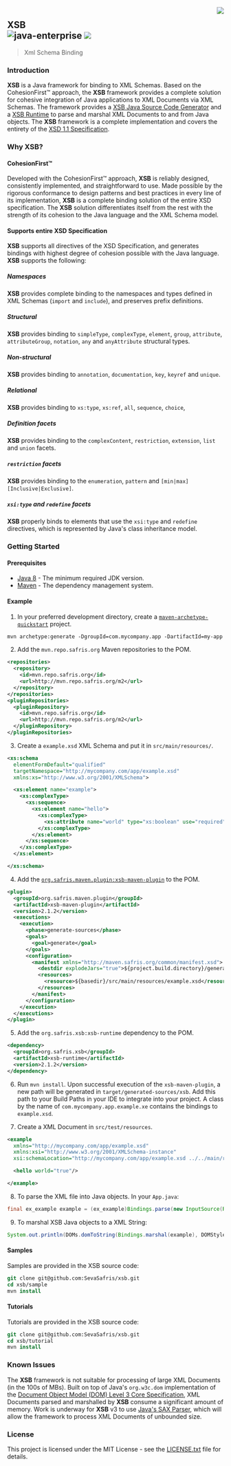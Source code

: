 <img src="https://www.cohesionfirst.org/logo.png" align="right">

## XSB<br>![java-enterprise][java-enterprise] <a href="https://www.cohesionfirst.org/"><img src="https://img.shields.io/badge/CohesionFirst%E2%84%A2--blue.svg"></a>
> Xml Schema Binding

### Introduction

**XSB** is a Java framework for binding to XML Schemas. Based on the CohesionFirst™ approach, the **XSB** framework provides a complete solution for cohesive integration of Java applications to XML Documents via XML Schemas. The framework provides a [XSB Java Source Code Generator][generator] and a [XSB Runtime][runtime] to parse and marshal XML Documents to and from Java objects. The **XSB** framework is a complete implementation and covers the entirety of the [XSD 1.1 Specification][xsd-spec].

### Why **XSB**?

#### CohesionFirst™

Developed with the CohesionFirst™ approach, **XSB** is reliably designed, consistently implemented, and straightforward to use. Made possible by the rigorous conformance to design patterns and best practices in every line of its implementation, **XSB** is a complete binding solution of the entire XSD specification. The **XSB** solution differentiates itself from the rest with the strength of its cohesion to the Java language and the XML Schema model.

#### Supports entire XSD Specification

**XSB** supports all directives of the XSD Specification, and generates bindings with highest degree of cohesion possible with the Java language. **XSB** supports the following:

##### Namespaces

**XSB** provides complete binding to the namespaces and types defined in XML Schemas (`import` and `include`), and preserves prefix definitions.

##### Structural

**XSB** provides binding to `simpleType`, `complexType`, `element`, `group`, `attribute`, `attributeGroup`, `notation`, `any` and `anyAttribute` structural types.

##### Non-structural

**XSB** provides binding to `annotation`, `documentation`, `key`, `keyref` and `unique`.

##### Relational

**XSB** provides binding to `xs:type`, `xs:ref`, `all`, `sequence`, `choice`, 

##### Definition facets

**XSB** provides binding to the `complexContent`, `restriction`, `extension`, `list` and `union` facets.

##### `restriction` facets

**XSB** provides binding to the `enumeration`, `pattern` and `[min|max][Inclusive|Exclusive]`.

##### `xsi:type` and `redefine` facets

**XSB** properly binds to elements that use the `xsi:type` and `redefine` directives, which is represented by Java's class inheritance model.

### Getting Started

#### Prerequisites

* [Java 8][jdk8-download] - The minimum required JDK version.
* [Maven][maven] - The dependency management system.

#### Example

1. In your preferred development directory, create a [`maven-archetype-quickstart`][maven-archetype-quickstart] project.

  ```tcsh
  mvn archetype:generate -DgroupId=com.mycompany.app -DartifactId=my-app -DarchetypeArtifactId=maven-archetype-quickstart -DinteractiveMode=false
  ```

2. Add the `mvn.repo.safris.org` Maven repositories to the POM.

  ```xml
  <repositories>
    <repository>
      <id>mvn.repo.safris.org</id>
      <url>http://mvn.repo.safris.org/m2</url>
    </repository>
  </repositories>
  <pluginRepositories>
    <pluginRepository>
      <id>mvn.repo.safris.org</id>
      <url>http://mvn.repo.safris.org/m2</url>
    </pluginRepository>
  </pluginRepositories>
  ```

3. Create a `example.xsd` XML Schema and put it in `src/main/resources/`.

  ```xml
  <xs:schema
    elementFormDefault="qualified"
    targetNamespace="http://mycompany.com/app/example.xsd"
    xmlns:xs="http://www.w3.org/2001/XMLSchema">

    <xs:element name="example">
      <xs:complexType>
        <xs:sequence>
          <xs:element name="hello">
            <xs:complexType>
              <xs:attribute name="world" type="xs:boolean" use="required"/>
            </xs:complexType>
          </xs:element>
        </xs:sequence>
      </xs:complexType>
    </xs:element>

  </xs:schema>
  ```
  
4. Add the [`org.safris.maven.plugin:xsb-maven-plugin`][xsb-maven-plugin] to the POM.

  ```xml
  <plugin>
    <groupId>org.safris.maven.plugin</groupId>
    <artifactId>xsb-maven-plugin</artifactId>
    <version>2.1.2</version>
    <executions>
      <execution>
        <phase>generate-sources</phase>
        <goals>
          <goal>generate</goal>
        </goals>
        <configuration>
          <manifest xmlns="http://maven.safris.org/common/manifest.xsd">
            <destdir explodeJars="true">${project.build.directory}/generated-sources/xsb</destdir>
            <resources>
              <resource>${basedir}/src/main/resources/example.xsd</resource>
            </resources>
          </manifest>
        </configuration>
      </execution>
    </executions>
  </plugin>
  ```

5. Add the `org.safris.xsb:xsb-runtime` dependency to the POM.

  ```xml
  <dependency>
    <groupId>org.safris.xsb</groupId>
    <artifactId>xsb-runtime</artifactId>
    <version>2.1.2</version>
  </dependency>
  ```

6. Run `mvn install`. Upon successful execution of the `xsb-maven-plugin`, a new path will be generated in `target/generated-sources/xsb`. Add this path to your Build Paths in your IDE to integrate into your project. A class by the name of `com.mycompany.app.example.xe` contains the bindings to `example.xsd`.

7. Create a XML Document in `src/test/resources`.

  ```xml
  <example
    xmlns="http://mycompany.com/app/example.xsd"
    xmlns:xsi="http://www.w3.org/2001/XMLSchema-instance"
    xsi:schemaLocation="http://mycompany.com/app/example.xsd ../../main/resources/example.xsd">

    <hello world="true"/>

  </example>
  ```

8. To parse the XML file into Java objects. In your `App.java`:

  ```java
  final ex_example example = (ex_example)Bindings.parse(new InputSource(Resources.getResourceOrFile("example.xml").getURL().openStream());
  ```

9. To marshal XSB Java objects to a XML String:

  ```java
  System.out.println(DOMs.domToString(Bindings.marshal(example), DOMStyle.INDENT));
  ```

#### Samples

Samples are provided in the XSB source code:

```tcsh
git clone git@github.com:SevaSafris/xsb.git
cd xsb/sample
mvn install
```

#### Tutorials

Tutorials are provided in the XSB source code:

```tcsh
git clone git@github.com:SevaSafris/xsb.git
cd xsb/tutorial
mvn install
```

### Known Issues

The **XSB** framework is not suitable for processing of large XML Documents (in the 100s of MBs). Built on top of Java's `org.w3c.dom` implementation of the [Document Object Model (DOM) Level 3 Core Specification][dom3], XML Documents parsed and marshalled by **XSB** consume a significant amount of memory. Work is underway for **XSB** v3 to use [Java's SAX Parser][sax-parser], which will allow the framework to process XML Documents of unbounded size.

### License

This project is licensed under the MIT License - see the [LICENSE.txt](LICENSE.txt) file for details.

[dom3]: http://www.w3.org/TR/2004/REC-DOM-Level-3-Core-20040407
[java-enterprise]: https://img.shields.io/badge/java-enterprise-blue.svg
[jdk8-download]: http://www.oracle.com/technetwork/java/javase/downloads/jdk8-downloads-2133151.html
[maven-archetype-quickstart]: http://maven.apache.org/archetypes/maven-archetype-quickstart/
[maven]: https://maven.apache.org/
[sax-parser]: https://docs.oracle.com/javase/tutorial/jaxp/sax/
[generator]: https://github.com/SevaSafris/xsb/tree/master/generator
[xsb-maven-plugin]: https://github.com/SevaSafris/xsb-maven-plugin
[runtime]: https://github.com/SevaSafris/xsb/tree/master/runtime
[xsd-spec]: https://www.w3.org/TR/xmlschema11-1/